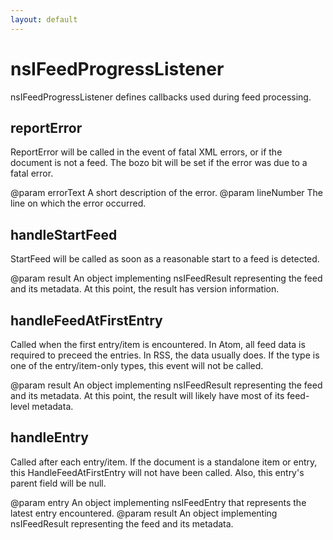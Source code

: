 ```yaml
---
layout: default
---
```


# nsIFeedProgressListener #

nsIFeedProgressListener defines callbacks used during feed
processing.


## reportError ##

ReportError will be called in the event of fatal
XML errors, or if the document is not a feed. The bozo 
bit will be set if the error was due to a fatal error. 

@param errorText
       A short description of the error.
@param lineNumber
       The line on which the error occurred.


## handleStartFeed ##

StartFeed will be called as soon as a reasonable start to
a feed is detected. 
 
@param result
       An object implementing nsIFeedResult representing the feed 
       and its metadata. At this point, the result has version 
       information.


## handleFeedAtFirstEntry ##

Called when the first entry/item is encountered. In Atom, all
feed data is required to preceed the entries. In RSS, the data
usually does. If the type is one of the entry/item-only types,
this event will not be called.

@param result
       An object implementing nsIFeedResult representing the feed 
       and its metadata. At this point, the result will likely have
       most of its feed-level metadata.


## handleEntry ##

Called after each entry/item. If the document is a standalone
item or entry, this HandleFeedAtFirstEntry will not have been
called. Also, this entry's parent field will be null.

@param entry
       An object implementing nsIFeedEntry that represents the latest
       entry encountered.
@param result
       An object implementing nsIFeedResult representing the feed 
       and its metadata. 

